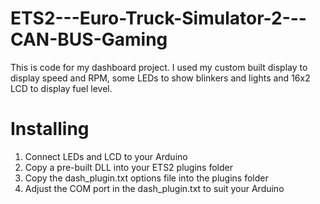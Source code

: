 # ETS2---Euro-Truck-Simulator-2---CAN-BUS-Gaming

This is code for my dashboard project. I used my custom built display to display speed and RPM, some LEDs to show
blinkers and lights and 16x2 LCD to display fuel level.

# Installing
1. Connect LEDs and LCD to your Arduino
2. Copy a pre-built DLL into your ETS2 plugins folder
3. Copy the dash_plugin.txt options file into the plugins folder
4. Adjust the COM port in the dash_plugin.txt to suit your Arduino
